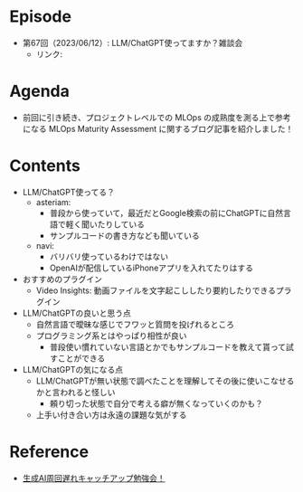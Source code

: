 # Episode

- 第67回（2023/06/12）: LLM/ChatGPT使ってますか？雑談会
  - リンク: 

# Agenda

- 前回に引き続き、プロジェクトレベルでの MLOps の成熟度を測る上で参考になる MLOps Maturity Assessment に関するブログ記事を紹介しました！

# Contents

- LLM/ChatGPT使ってる？
  - asteriam:
    - 普段から使っていて，最近だとGoogle検索の前にChatGPTに自然言語で軽く聞いたりしている
    - サンプルコードの書き方なども聞いている
  - navi:
    - バリバリ使っているわけではない
    - OpenAIが配信しているiPhoneアプリを入れてたりはする
- おすすめのプラグイン
  - Video Insights: 動画ファイルを文字起こししたり要約したりできるプラグイン
- LLM/ChatGPTの良いと思う点
  - 自然言語で曖昧な感じでフワッと質問を投げれるところ
  - プログラミング系とはやっぱり相性が良い
    - 普段使い慣れていない言語とかでもサンプルコードを教えて貰って試すことができる
- LLM/ChatGPTの気になる点
  - LLM/ChatGPTが無い状態で調べたことを理解してその後に使いこなせるかと言われると怪しい
    - 頼り切った状態で自分で考える癖が無くなっていくのかも？
  - 上手い付き合い方は永遠の課題な気がする

# Reference

- [生成AI周回遅れキャッチアップ勉強会！](https://speakerdeck.com/minorun365/sheng-cheng-aizhou-hui-chi-rekiyatutiatuhumian-qiang-hui)